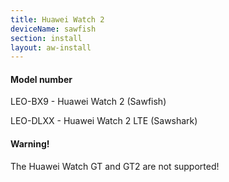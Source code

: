 ```yaml
---
title: Huawei Watch 2
deviceName: sawfish
section: install
layout: aw-install
---
```

<div class="callout callout-info">
    <h4>Model number</h4>
    <p>LEO-BX9 - Huawei Watch 2 (Sawfish)</p>
    <p>LEO-DLXX - Huawei Watch 2 LTE (Sawshark)</p>
</div>

<div class="callout callout-warning">
    <h4>Warning!</h4>
    <p>The Huawei Watch GT and GT2 are not supported!</p>
</div>
